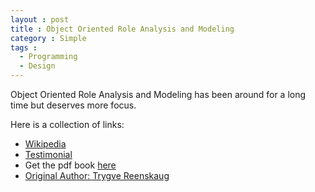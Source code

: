 ```yaml
---
layout : post
title : Object Oriented Role Analysis and Modeling
category : Simple
tags :
  - Programming
  - Design
---
```


Object Oriented Role Analysis and Modeling has been around for a long time but deserves more focus.

Here is a collection of links:

- [Wikipedia](http://en.wikipedia.org/wiki/Object_Oriented_Role_Analysis_and_Modeling)
- [Testimonial](http://pettergraff.blogspot.com.au/2006/02/ooram.html)
- Get the pdf book [here](http://home.ifi.uio.no/trygver/1996/book/WorkingWithObjects.pdf)
- [Original Author: Trygve Reenskaug](http://heim.ifi.uio.no/~trygver/)